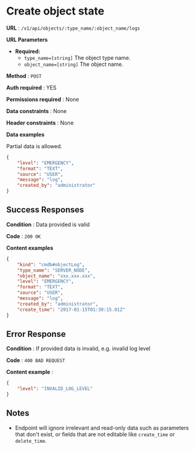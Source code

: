 # Create object state

**URL** : `/v1/api/objects/:type_name/:object_name/logs`

**URL Parameters**

* **Required:**
  * `type_name=[string]` The object type name.
  * `object_name=[string]` The object name.

**Method** : `POST`

**Auth required** : YES

**Permissions required** : None

**Data constraints** : None

**Header constraints** : None

**Data examples**

Partial data is allowed.

```json
{
    "level": "EMERGENCY",
    "format": "TEXT",
    "source": "USER",
    "message": "log",
    "created_by": "administrator"
}
```

## Success Responses

**Condition** : Data provided is valid

**Code** : `200 OK`

**Content examples**

```json
{
    "kind": "cmdb#objectLog",
    "type_name": "SERVER_NODE",
    "object_name": "xxx.xxx.xxx",
    "level": "EMERGENCY",
    "format": "TEXT",
    "source": "USER",
    "message": "log",
    "created_by": "administrator",
    "create_time": "2017-01-15T01:30:15.01Z"
}
```

## Error Response

**Condition** : If provided data is invalid, e.g. invalid log level

**Code** : `400 BAD REQUEST`

**Content example** :

```json
{
    "level": "INVALID_LOG_LEVEL"
}
```

## Notes

* Endpoint will ignore irrelevant and read-only data such as parameters that
  don't exist, or fields that are not editable like `create_time` or `delete_time`.